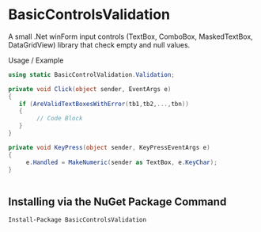 # BasicControlsValidation
A small .Net  winForm input controls (TextBox, ComboBox, MaskedTextBox, DataGridView) library that check empty and null values.

Usage / Example

``` C#
using static BasicControlValidation.Validation;

private void Click(object sender, EventArgs e)
{
   if (AreValidTextBoxesWithError(tb1,tb2,...,tbn))
   {
        // Code Block
   }
}

private void KeyPress(object sender, KeyPressEventArgs e)
{
     e.Handled = MakeNumeric(sender as TextBox, e.KeyChar);
}
        
```

## Installing via the NuGet Package Command ##

    Install-Package BasicControlsValidation
